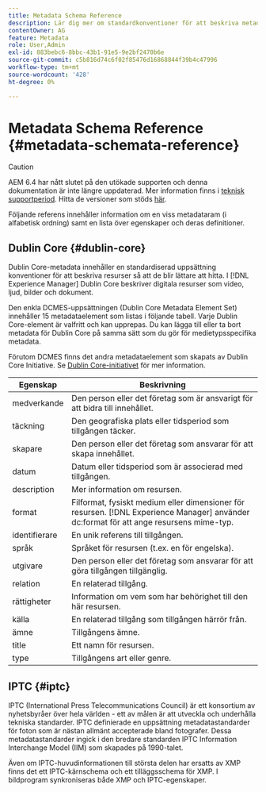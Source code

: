```yaml
---
title: Metadata Schema Reference
description: Lär dig mer om standardkonventioner för att beskriva metadata för resurser, inklusive Dublin Core, IPTC och andra metadatamatchningar.
contentOwner: AG
feature: Metadata
role: User,Admin
exl-id: 883bebc6-8bbc-43b1-91e5-9e2bf2470b6e
source-git-commit: c5b816d74c6f02f85476d16868844f39b4c47996
workflow-type: tm+mt
source-wordcount: '428'
ht-degree: 0%

---
```


# Metadata Schema Reference {#metadata-schemata-reference}

>[!CAUTION]
>
>AEM 6.4 har nått slutet på den utökade supporten och denna dokumentation är inte längre uppdaterad. Mer information finns i [teknisk supportperiod](https://helpx.adobe.com/support/programs/eol-matrix.html). Hitta de versioner som stöds [här](https://experienceleague.adobe.com/docs/).

Följande referens innehåller information om en viss metadataram (i alfabetisk ordning) samt en lista över egenskaper och deras definitioner.

## Dublin Core {#dublin-core}

Dublin Core-metadata innehåller en standardiserad uppsättning konventioner för att beskriva resurser så att de blir lättare att hitta. I [!DNL Experience Manager] Dublin Core beskriver digitala resurser som video, ljud, bilder och dokument.

Den enkla DCMES-uppsättningen (Dublin Core Metadata Element Set) innehåller 15 metadataelement som listas i följande tabell. Varje Dublin Core-element är valfritt och kan upprepas. Du kan lägga till eller ta bort metadata för Dublin Core på samma sätt som du gör för medietypsspecifika metadata.

Förutom DCMES finns det andra metadataelement som skapats av Dublin Core Initiative. Se [Dublin Core-initiativet](https://dublincore.org/) för mer information.

| Egenskap | Beskrivning |
|---|---|
| medverkande | Den person eller det företag som är ansvarigt för att bidra till innehållet. |
| täckning | Den geografiska plats eller tidsperiod som tillgången täcker. |
| skapare | Den person eller det företag som ansvarar för att skapa innehållet. |
| datum | Datum eller tidsperiod som är associerad med tillgången. |
| description | Mer information om resursen. |
| format | Filformat, fysiskt medium eller dimensioner för resursen. [!DNL Experience Manager] använder dc:format för att ange resursens mime-typ. |
| identifierare | En unik referens till tillgången. |
| språk | Språket för resursen (t.ex. en för engelska). |
| utgivare | Den person eller det företag som ansvarar för att göra tillgången tillgänglig. |
| relation | En relaterad tillgång. |
| rättigheter | Information om vem som har behörighet till den här resursen. |
| källa | En relaterad tillgång som tillgången härrör från. |
| ämne | Tillgångens ämne. |
| title | Ett namn för resursen. |
| type | Tillgångens art eller genre. |

## IPTC {#iptc}

IPTC (International Press Telecommunications Council) är ett konsortium av nyhetsbyråer över hela världen - ett av målen är att utveckla och underhålla tekniska standarder. IPTC definierade en uppsättning metadatastandarder för foton som är nästan allmänt accepterade bland fotografer. Dessa metadatastandarder ingick i den bredare standarden IPTC Information Interchange Model (IIM) som skapades på 1990-talet.

Även om IPTC-huvudinformationen till största delen har ersatts av XMP finns det ett IPTC-kärnschema och ett tilläggsschema för XMP. I bildprogram synkroniseras både XMP och IPTC-egenskaper.
